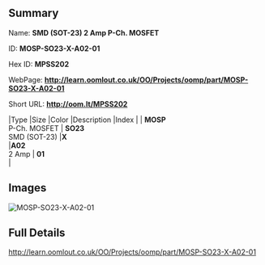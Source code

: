 

## Summary
 
Name: __SMD (SOT-23) 2 Amp P-Ch. MOSFET__

ID: __MOSP-SO23-X-A02-01__

Hex ID: __MPSS202__

WebPage: __http://learn.oomlout.co.uk/OO/Projects/oomp/part/MOSP-SO23-X-A02-01__

Short URL: __http://oom.lt/MPSS202__


|Type   |Size   |Color   |Description   |Index   |
| __MOSP__ <br>P-Ch. MOSFET  | __SO23__<br>SMD (SOT-23)   |__X__<br>    |__A02__<br>2 Amp    | __01__<br>  |


## Images
![MOSP-SO23-X-A02-01](http://oomlout.com/oomp-gen/parts/MOSP-SO23-X-A02-01/MOSP-SO23-X-A02-01_420.jpg)

## Full Details

 http://learn.oomlout.co.uk/OO/Projects/oomp/part/MOSP-SO23-X-A02-01

